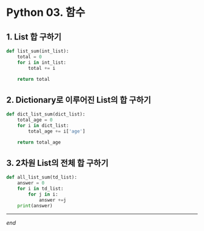 # Python 03. 함수



## 1. List 합 구하기

```python
def list_sum(int_list):
    total = 0
    for i in int_list:
        total += i
    
    return total
```



## 2. Dictionary로 이루어진 List의 합 구하기

```python
def dict_list_sum(dict_list):
    total_age = 0
    for i in dict_list:
        total_age += i['age']
    
    return total_age
```



## 3. 2차원 List의 전체 합 구하기

```python
def all_list_sum(td_list):
    answer = 0
    for i in td_list:
        for j in i:
            answer +=j
    print(answer)
```





---

*end*